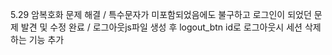 5.29 암복호화 문제 해결 / 특수문자가 미포함되었음에도 불구하고 로그인이 되었던 문제 발견 및 수정 완료 / 로그아웃js파일 생성 후 logout_btn id로 로그아웃시 세션 삭제하는 기능 추가
